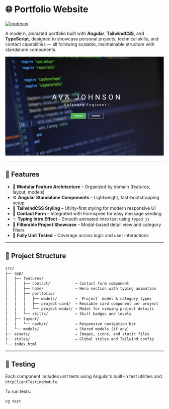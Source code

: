 # 🌐 Portfolio Website
[![codecov](https://codecov.io/gh/avaj0hnson/portfolio-website/branch/main/graph/badge.svg)](https://codecov.io/gh/avaj0hnson/portfolio-website)

A modern, animated portfolio built with **Angular**, **TailwindCSS**, and **TypeScript**, designed to showcase personal projects, technical skills, and contact capabilities — all following scalable, maintainable structure with standalone components.

![screenshot](public/img/portfolio-thumbnail.png)

---

## 🚀 Features

- 🔩 **Modular Feature Architecture** – Organized by domain (features, layout, models)
- ⚙️ **Angular Standalone Components** – Lightweight, fast-bootstrapping setup
- 💨 **TailwindCSS Styling** – Utility-first styling for modern responsive UI
- 💬 **Contact Form** – Integrated with Formspree for easy message sending
- ✨ **Typing Intro Effect** – Smooth animated intro text using `typed.js`
- 📁 **Filterable Project Showcase** – Modal-based detail view and category filters
- 🔐 **Fully Unit Tested** – Coverage across logic and user interactions

---

## 📁 Project Structure

```text
src/
├── app/
│   ├── features/
│   │   ├── contact/           → Contact form component
│   │   ├── home/              → Hero section with typing animation
│   │   ├── portfolio/
│   │   │   ├── models/        → `Project` model & category types
│   │   │   ├── project-card/  → Reusable card component per project
│   │   │   └── project-modal/ → Modal for viewing project details
│   │   └── skills/            → Skill badges and levels
│   ├── layout/
│   │   └── navbar/            → Responsive navigation bar
│   └── models/                → Shared models (if any)
├── assets/                    → Images, icons, and static files
├── styles/                    → Global styles and Tailwind config
└── index.html
```

---

## 🧪 Testing

Each component includes unit tests using Angular’s built-in test utilities and `HttpClientTestingModule`.

To run tests:
```bash
ng test

